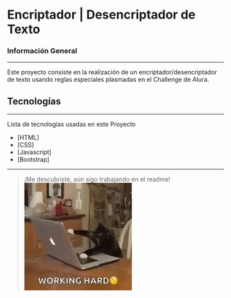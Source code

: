 # Encriptador | Desencriptador de Texto

### Información General
***
Este proyecto consiste en la realización de un encriptador/desencriptador de texto usando reglas especiales plasmadas en el Challenge de Alura.

## Tecnologías
***
Lista de tecnologías usadas en este Proyecto
* [HTML]
* [CSS]
* [Javascript]
* [Bootstrap]

***
> ¡Me descubriste, aún sigo trabajando en el readme!
![Working hard!](./img/working-hard.gif)